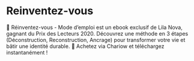 # Reinventez-vous
🚀 Réinventez-vous - Mode d’emploi est un ebook exclusif de Lila Nova, gagnant du Prix des Lecteurs 2020. Découvrez une méthode en 3 étapes (Déconstruction, Reconstruction, Ancrage) pour transformer votre vie et bâtir une identité durable. 🌟 Achetez via Chariow et téléchargez instantanément !
